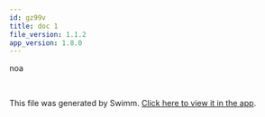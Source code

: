 ```yaml
---
id: gz99v
title: doc 1
file_version: 1.1.2
app_version: 1.8.0
---
```


noa

<br/>

This file was generated by Swimm. [Click here to view it in the app](https://swimm-web-app.web.app/repos/Z2l0aHViJTNBJTNBTm9hUmVwbyUzQSUzQU5vYW96ZXI=/docs/gz99v).
